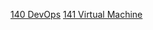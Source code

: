 [140 DevOps](https://github.com/marwai/devops_67_intro)
[141 Virtual Machine](https://github.com/marwai/vm)
